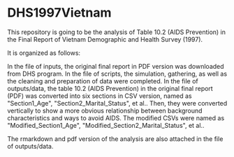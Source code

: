 # DHS1997Vietnam

This repository is going to be the analysis of Table 10.2 (AIDS Prevention) in the Final Report of Vietnam Demographic and Health Survey (1997).

It is organized as follows:

In the file of inputs, the original final report in PDF version was downloaded from DHS program.
In the file of scripts, the simulation, gathering, as well as the cleaning and preparation of data were completed. 
In the file of outputs/data, the table 10.2 (AIDS Prevention) in the original final report (PDF) was converted into six sections in CSV version, named as "Section1_Age", "Section2_Marital_Status", et al.. Then, they were converted vertically to show a more obvious relationship between background characteristics and ways to avoid AIDS. The modified CSVs were named as "Modified_Section1_Age", "Modified_Section2_Marital_Status", et al..


The rmarkdown and pdf version of the analysis are also attached in the file of outputs/data.




